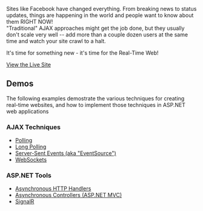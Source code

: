 Sites like Facebook have changed everything.
From breaking news to status updates, things are happening in the world and people want to know about them RIGHT NOW!  
"Traditional" AJAX approaches might get the job done, but they usually don't scale very well -- add more than a couple dozen users at the same time and watch your site crawl to a halt.

It's time for something new - it's time for the Real-Time Web!

[View the Live Site](http://jchadwick.github.com/RealTimeWeb)

## Demos

The following examples demostrate the various techniques for creating real-time websites, and how to implement those techniques in ASP.NET web applications


### AJAX Techniques

* [Polling](https://github.com/jchadwick/RealTimeWeb/blob/master/Client/Polling.html)
* [Long Polling](https://github.com/jchadwick/RealTimeWeb/blob/master/Client/LongPolling.html)
* [Server-Sent Events (aka "EventSource")](https://github.com/jchadwick/RealTimeWeb/blob/master/Client/ServerSentEvents.html)
* [WebSockets](https://github.com/jchadwick/RealTimeWeb/blob/master/Client/WebSockets.html)


### ASP.NET Tools

* [Asynchronous HTTP Handlers](https://github.com/jchadwick/RealTimeWeb/blob/master/Client/AsyncHttpHandler.html)
* [Asynchronous Controllers (ASP.NET MVC)](https://github.com/jchadwick/RealTimeWeb/blob/master/Client/AsyncController.html)
* [SignalR](https://github.com/jchadwick/RealTimeWeb/blob/master/Client/SignalR.html)
